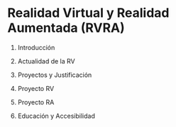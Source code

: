 # Realidad Virtual y Realidad Aumentada (RVRA)


1. Introducción

2. Actualidad de la RV

3. Proyectos y Justificación

4. Proyecto RV

5. Proyecto RA

6. Educación y Accesibilidad
